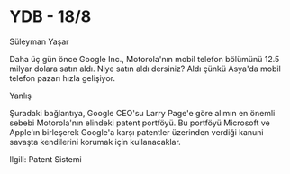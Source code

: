 # YDB - 18/8

Süleyman Yaşar

Daha üç gün önce Google Inc., Motorola'nın mobil telefon bölümünü 12.5 milyar dolara satın aldı. Niye satın aldı dersiniz? Aldı çünkü Asya'da mobil telefon pazarı hızla gelişiyor.

Yanlış

Şuradaki bağlantıya, Google CEO'su Larry Page'e göre alımın en önemli sebebi Motorola'nın elindeki patent portföyü. Bu portföyü Microsoft ve Apple'ın birleşerek Google'a karşı patentler üzerinden verdiği kanuni savaşta kendilerini korumak için kullanacaklar.

Ilgili: Patent Sistemi

